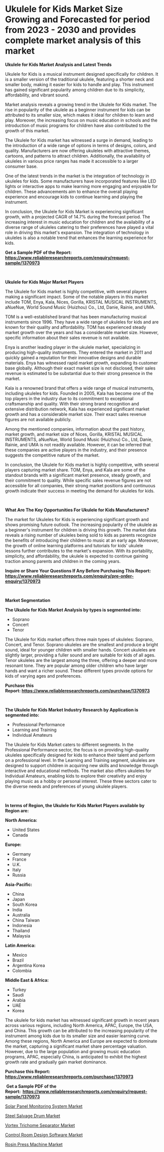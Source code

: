 <p><h1>Ukulele for Kids Market Size Growing and Forecasted for period from 2023 - 2030 and provides complete market analysis of this market</h1></p><p><strong>Ukulele for Kids Market Analysis and Latest Trends</strong></p>
<p><p>Ukulele for Kids is a musical instrument designed specifically for children. It is a smaller version of the traditional ukulele, featuring a shorter neck and smaller body, making it easier for kids to handle and play. This instrument has gained significant popularity among children due to its simplicity, affordability, and vibrant sound.</p><p>Market analysis reveals a growing trend in the Ukulele for Kids market. The rise in popularity of the ukulele as a beginner instrument for kids can be attributed to its smaller size, which makes it ideal for children to learn and play. Moreover, the increasing focus on music education in schools and the introduction of music programs for children have also contributed to the growth of this market.</p><p>The Ukulele for Kids market has witnessed a surge in demand, leading to the introduction of a wide range of options in terms of designs, colors, and quality. Manufacturers are now offering ukuleles with attractive themes, cartoons, and patterns to attract children. Additionally, the availability of ukuleles in various price ranges has made it accessible to a larger consumer base.</p><p>One of the latest trends in the market is the integration of technology in ukuleles for kids. Some manufacturers have incorporated features like LED lights or interactive apps to make learning more engaging and enjoyable for children. These advancements aim to enhance the overall playing experience and encourage kids to continue learning and playing the instrument.</p><p>In conclusion, the Ukulele for Kids Market is experiencing significant growth, with a projected CAGR of 14.7% during the forecast period. The increasing interest in music education for children and the availability of a diverse range of ukuleles catering to their preferences have played a vital role in driving this market's expansion. The integration of technology in ukuleles is also a notable trend that enhances the learning experience for kids.</p></p>
<p><strong>Get a Sample PDF of the Report:&nbsp; <a href="https://www.reliableresearchreports.com/enquiry/request-sample/1370973">https://www.reliableresearchreports.com/enquiry/request-sample/1370973</a></strong></p>
<p>&nbsp;</p>
<p><strong>Ukulele for Kids Major Market Players</strong></p>
<p><p>The Ukulele for Kids market is highly competitive, with several players making a significant impact. Some of the notable players in this market include TOM, Enya, Kala, Nices, Gorilla, KRISTAL MUSICAL INSTRUMENTS, aNueNue, World Sound Music (Huizhou) Co., Ltd, Danie, Rainie, and UMA.</p><p>TOM is a well-established brand that has been manufacturing musical instruments since 1996. They have a wide range of ukuleles for kids and are known for their quality and affordability. TOM has experienced steady market growth over the years and has a considerable market size. However, specific information about their sales revenue is not available.</p><p>Enya is another leading player in the ukulele market, specializing in producing high-quality instruments. They entered the market in 2011 and quickly gained a reputation for their innovative designs and durable materials. Enya has witnessed rapid market growth, expanding its customer base globally. Although their exact market size is not disclosed, their sales revenue is estimated to be substantial due to their strong presence in the market.</p><p>Kala is a renowned brand that offers a wide range of musical instruments, including ukuleles for kids. Founded in 2005, Kala has become one of the top players in the industry due to its commitment to exceptional craftsmanship and quality. With their strong brand recognition and extensive distribution network, Kala has experienced significant market growth and has a considerable market size. Their exact sales revenue figures are not available publicly.</p><p>Among the mentioned companies, information about the past history, market growth, and market size of Nices, Gorilla, KRISTAL MUSICAL INSTRUMENTS, aNueNue, World Sound Music (Huizhou) Co., Ltd, Danie, Rainie, and UMA is not readily available. However, it can be inferred that these companies are active players in the industry, and their presence suggests the competitive nature of the market.</p><p>In conclusion, the Ukulele for Kids market is highly competitive, with several players capturing market share. TOM, Enya, and Kala are some of the standout brands with a significant market presence, steady growth, and their commitment to quality. While specific sales revenue figures are not accessible for all companies, their strong market positions and continuous growth indicate their success in meeting the demand for ukuleles for kids.</p></p>
<p>&nbsp;</p>
<p><strong>What Are The Key Opportunities For Ukulele for Kids Manufacturers?</strong></p>
<p><p>The market for Ukuleles for Kids is experiencing significant growth and shows promising future outlook. The increasing popularity of the ukulele as a beginner's instrument for children is driving this growth. The market data reveals a rising number of ukuleles being sold to kids as parents recognize the benefits of introducing their children to music at an early age. Moreover, the growth of online learning platforms and tutorials for kids' ukulele lessons further contributes to the market's expansion. With its portability, simplicity, and affordability, the ukulele is expected to continue gaining traction among parents and children in the coming years.</p></p>
<p><strong>Inquire or Share Your Questions If Any Before Purchasing This Report: <a href="https://www.reliableresearchreports.com/enquiry/pre-order-enquiry/1370973">https://www.reliableresearchreports.com/enquiry/pre-order-enquiry/1370973</a></strong></p>
<p>&nbsp;</p>
<p><strong>Market Segmentation</strong></p>
<p><strong>The Ukulele for Kids Market Analysis by types is segmented into:</strong></p>
<p><ul><li>Soprano</li><li>Concert</li><li>Tenor</li></ul></p>
<p><p>The Ukulele for Kids market offers three main types of ukuleles: Soprano, Concert, and Tenor. Soprano ukuleles are the smallest and produce a bright sound, ideal for younger children with smaller hands. Concert ukuleles are slightly larger, providing a fuller sound and are suitable for kids of all ages. Tenor ukuleles are the largest among the three, offering a deeper and more resonant tone. They are popular among older children who have larger hands and want a richer sound. These different types provide options for kids of varying ages and preferences.</p></p>
<p><strong>Purchase this Report:&nbsp;<a href="https://www.reliableresearchreports.com/purchase/1370973">https://www.reliableresearchreports.com/purchase/1370973</a></strong></p>
<p>&nbsp;</p>
<p><strong>The Ukulele for Kids Market Industry Research by Application is segmented into:</strong></p>
<p><ul><li>Professional Performance</li><li>Learning and Training</li><li>Individual Amateurs</li></ul></p>
<p><p>The Ukulele for Kids Market caters to different segments. In the Professional Performance sector, the focus is on providing high-quality ukuleles specifically designed for kids to enhance their talent and perform on a professional level. In the Learning and Training segment, ukuleles are designed to support children in acquiring new skills and knowledge through interactive and educational methods. The market also offers ukuleles for Individual Amateurs, enabling kids to explore their creativity and enjoy playing music as a hobby or personal interest. These three sectors cater to the diverse needs and preferences of young ukulele players.</p></p>
<p>&nbsp;</p>
<p><strong>In terms of Region, the Ukulele for Kids Market Players available by Region are:</strong></p>
<p>
    <p> <strong> North America: </strong>
        <ul>
            <li>United States</li>
            <li>Canada</li>
        </ul>
        </p> 
    <p> <strong> Europe: </strong>
        <ul>
            <li>Germany</li>
            <li>France</li>
            <li>U.K.</li>
            <li>Italy</li>
            <li>Russia</li>
        </ul>
        </p> 
    <p> <strong> Asia-Pacific: </strong>
        <ul>
            <li>China</li>
            <li>Japan</li>
            <li>South Korea</li>
            <li>India</li>
            <li>Australia</li>
            <li>China Taiwan</li>
            <li>Indonesia</li>
            <li>Thailand</li>
            <li>Malaysia</li>
        </ul>
        </p> 
    <p> <strong> Latin America: </strong>
        <ul>
            <li>Mexico</li>
            <li>Brazil</li>
            <li>Argentina Korea</li>
            <li>Colombia</li>
        </ul>
        </p> 
    <p> <strong> Middle East & Africa: </strong>
        <ul>
            <li>Turkey</li>
            <li>Saudi</li>
            <li>Arabia</li>
            <li>UAE</li>
            <li>Korea</li>
        </ul>
    </p>
    </p>
<p><p>The ukulele for kids market has witnessed significant growth in recent years across various regions, including North America, APAC, Europe, the USA, and China. This growth can be attributed to the increasing popularity of the instrument among kids due to its smaller size and easier learning curve. Among these regions, North America and Europe are expected to dominate the market, capturing a significant market share percentage valuation. However, due to the large population and growing music education programs, APAC, especially China, is anticipated to exhibit the highest growth rate and gradually gain market dominance.</p></p>
<p><strong>Purchase this Report: <a href="https://www.reliableresearchreports.com/purchase/1370973">https://www.reliableresearchreports.com/purchase/1370973</a></strong></p>
<p>&nbsp;<strong>Get a Sample PDF of the Report:&nbsp;&nbsp;<a href="https://www.reliableresearchreports.com/enquiry/request-sample/1370973">https://www.reliableresearchreports.com/enquiry/request-sample/1370973</a></strong></p>
<p><strong></strong></p>
<p><p><a href="https://medium.com/@dessiefadel/solar-panel-monitoring-system-market-size-cagr-trends-2024-2030-273e5186180a">Solar Panel Monitoring System Market</a></p><p><a href="https://www.linkedin.com/pulse/steel-salvage-drum-market-size-share-amp-trends-analysis-report-dr0ee/">Steel Salvage Drum Market</a></p><p><a href="https://www.linkedin.com/pulse/vortex-trichome-separator-market-research-report-provides-thorough-33c4e/">Vortex Trichome Separator Market</a></p><p><a href="https://medium.com/@austynlemke1988/control-room-design-software-market-size-cagr-trends-2024-2030-048e63e66ec8">Control Room Design Software Market</a></p><p><a href="https://www.linkedin.com/pulse/rosin-press-machine-market-size-share-amp-trends-analysis-v35de/">Rosin Press Machine Market</a></p></p>